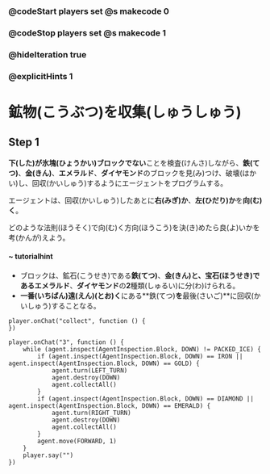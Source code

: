 ### @codeStart players set @s makecode 0
### @codeStop players set @s makecode 1

### @hideIteration true 
### @explicitHints 1


# 鉱物(こうぶつ)を収集(しゅうしゅう)
<!-- # Surroundings  -->

## Step 1

**下(した)**が**氷塊(ひょうかい)**ブロックで**ない**ことを検査(けんさ)しながら、**鉄(てつ)**、**金(きん)**、**エメラルド**、**ダイヤモンド**のブロックを見(み)つけ、破壊(はかい)し、回収(かいしゅう)するようにエージェントをプログラムする。<br>

エージェントは、回収(かいしゅう)したあとに**右(みぎ)か**、**左(ひだり)か**を**向(む)く**。<br>

どのような法則(ほうそく)で向(む)く方向(ほうこう)を決(き)めたら良(よ)いかを考(かんが)えよう。<br>


#### ~ tutorialhint 
- ブロックは、鉱石(こうせき)である**鉄(てつ)**、**金(きん)**と、宝石(ほうせき)である**エメラルド**、**ダイヤモンド**の**2**種類(しゅるい)に分(わ)けられる。
- **一番(いちばん)遠(えん)(とお)く**にある**鉄(てつ)**を**最後(さいご)**に回収(かいしゅう)することなる。

<!-- While **inspecting the block down** that is **not packed ice**, program the Agent to locate, **destroy** and **collect** the following blocks: **iron**, **gold**, **emerald** and **diamond**.  -->

```template
player.onChat("collect", function () {
})
```

```ghost
player.onChat("3", function () {
    while (agent.inspect(AgentInspection.Block, DOWN) != PACKED_ICE) {
        if (agent.inspect(AgentInspection.Block, DOWN) == IRON || agent.inspect(AgentInspection.Block, DOWN) == GOLD) {
            agent.turn(LEFT_TURN)
            agent.destroy(DOWN)
            agent.collectAll()
        }
        if (agent.inspect(AgentInspection.Block, DOWN) == DIAMOND || agent.inspect(AgentInspection.Block, DOWN) == EMERALD) {
            agent.turn(RIGHT_TURN)
            agent.destroy(DOWN)
            agent.collectAll()
        }
        agent.move(FORWARD, 1)
    }
    player.say("")
})
```
